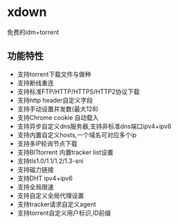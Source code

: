 # xdown
免费的idm+torrent
<h2 id="功能特性">功能特性</h2>

<ul>
<li>支持torrent下载文件与做种</li>
<li>支持断线重连</li>
<li>支持标准FTP/HTTP/HTTPS/HTTP2协议下载</li>
<li>支持http header自定义字段</li>
<li>支持手动设置并发数(最大128)</li>
<li>支持Chrome cookie 自动载入</li>
<li>支持异步自定义dns服务器,支持非标准dns端口ipv4+ipv6</li>
<li>支持内置自定义hosts,一个域名可对应多个ip</li>
<li>支持多IP轮询节点下载</li>
<li>支持BITtorrent 内置tracker list设置</li>
<li>支持tls1.0/1.1/1.2/1.3-sni</li>
<li>支持磁力链接</li>
<li>支持DHT ipv4+ipv6</li>
<li>支持全局限速</li>
<li>支持自定义全局代理设置</li>
<li>支持tracker请求自定义agent</li>
<li>支持torrent自定义用户标识,ID前缀</li>
</ul>
